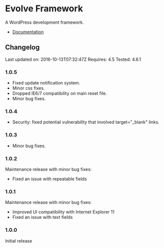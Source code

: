 # Evolve Framework

A WordPress development framework.

* [Documentation](http://justevolve.github.io/evolve-framework/)

## Changelog

Last updated on: 2016-10-13T07:32:47Z
Requires: 4.5
Tested: 4.6.1

### 1.0.5

* Fixed update notification system.
* Minor css fixes.
* Dropped IE6/7 compatibility on main reset file.
* Minor bug fixes.

### 1.0.4

* Security: fixed potential vulnerability that involved target="_blank" links.

### 1.0.3

* Minor bug fixes.

### 1.0.2

Maintenance release with minor bug fixes:

* Fixed an issue with repeatable fields

### 1.0.1

Maintenance release with minor bug fixes:

* Improved UI compatibility with Internet Explorer 11
* Fixed an issue with text fields

### 1.0.0

Initial release